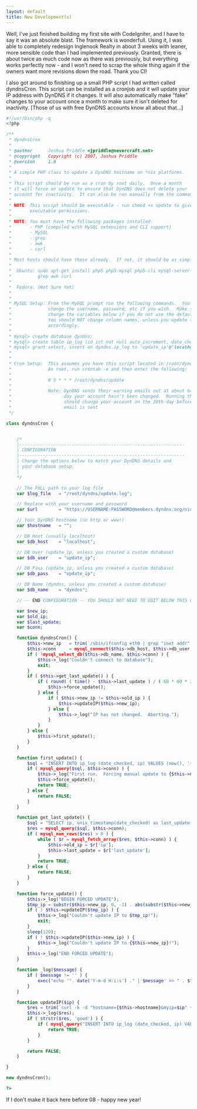 ```yaml
---
layout: default
title: New Development(s)
---
```


Well, I've just finished building my first site with CodeIgniter, and I have
to say it was an absolute blast. The framework is wonderfull. Using it, I was
able to completely redesign Inglenook Realty in about 3 weeks with leaner,
more sensible code than I had implemented previously. Granted, there is about
twice as much code now as there was previously, but everything works perfectly
now - and I won't need to scrap the whole thing again if the owners want more
revisions down the road. Thank you CI!

I also got around to finishing up a small PHP script I had written called
dyndnsCron. This script can be installed as a cronjob and it will update your
IP address with DynDNS if it changes. It will also automatically make "fake"
changes to your account once a month to make sure it isn't deleted for
inactivity. [Those of us with free DynDNS accounts know all about that...]

```php
#!/usr/bin/php -q
<?php

/**
 * dyndnsCron
 *
 * @author		Joshua Priddle <jpriddle@nevercraft.net>
 * @copyright	Copyright (c) 2007, Joshua Priddle
 * @version 	1.0
 *
 * A simple PHP class to update a DynDNS hostname on *nix platforms.
 *
 * This script should be run as a cron by root daily.  Once a month
 * it will force an update to ensure that DynDNS does not delete your
 * account for inactivity.  It can also be run manually from the command line.
 *
 * NOTE: This script should be executable - run chmod +x update to give it
 *		 executable permissions.
 *
 * NOTE: You must have the following packages installed:
 *		 - PHP (compiled with MySQL extensions and CLI support)
 *		 - MySQL
 *		 - grep
 *		 - awk
 *		 - curl
 *
 * Most hosts should have these already.  If not, it should be as simple as:
 *
 *	Ubuntu: sudo apt-get install php5 php5-mysql php5-cli mysql-server-5.0 \
 *			grep awk curl
 *
 *	Fedora: (Not Sure Yet)
 *
 * 
 * MySQL Setup: From the MySQL prompt run the following commands.  You can
 * 				change the username, password, etc if you wish.  Make sure to 
 *				change the variables below if you do not use the defaults!
 *				You should NOT change column names, unless you update the script
 * 				accordingly.
 *
 * mysql> create database dyndns;
 * mysql> create table ip_log (id int not null auto_increment, date_checked date not null, ip varchar(15) not null, primary key (id));
 * mysql> grant select, insert on dyndns.ip_log to 'update_ip'@'localhost' identified by 'update_ip;
 *
 *
 * Cron Setup:  This assumes you have this script located in /root/dyndns
 *				As root, run crontab -e and then enter the following:
 *				
 *				0 5 * * * /root/dyndns/update
 *
 *				Note: DynDNS sends their warning emails out at about 6am on the 30th
 * 					  day your account hasn't been changed.  Running the cron at 5am
 *					  should change your account on the 30th day before their warning
 *					  email is sent
 */

class dyndnsCron {


	/*
	|---------------------------------------------------------------
	| CONFIGURATION
	|---------------------------------------------------------------
	| Change the options below to match your DynDNS details and
	| your database setup.
	|
	*/

	// The FULL path to your log file
	var $log_file 	= "/root/dyndns/update.log";

	// Replace with your username and password
	var $url 		= "https://USERNAME:PASSWORD@members.dyndns.org/nic/update";

	// Your DynDNS hostname (no http or www!)
	var $hostname 	= "";

	// DB Host (usually localhost)
	var $db_host	= "localhost";

	// DB User (update_ip, unless you created a custom database)
	var $db_user	= "update_ip";

	// DB Pass (update_ip, unless you created a custom database)
	var $db_pass	= "update_ip";

	// DB Name (dyndns, unless you created a custom database)
	var $db_name	= "dyndns";

	// -- END CONFIGURATION -- YOU SHOULD NOT NEED TO EDIT BELOW THIS LINE

	var $new_ip;
	var $old_ip;
	var $last_update;
	var $conn;

	function dyndnsCron() {
		$this->new_ip 	= trim(`/sbin/ifconfig eth0 | grep "inet addr" | awk '{print $2}' | awk -F: '{print $2}'`);
		$this->conn 	= mysql_connect($this->db_host, $this->db_user, $this->db_pass);
		if ( !mysql_select_db($this->db_name, $this->conn) ) {
			$this->_log("Couldn't connect to database");
			exit;
		}
		if ( $this->get_last_update() ) {
			if ( round( ( time() - $this->last_update ) / ( 60 * 60 * 24 ) ) > 29 ) {
				$this->force_update();
			} else {
				if ( $this->new_ip != $this->old_ip ) { 
					$this->updateIP($this->new_ip);
				} else {
					$this->_log("IP has not changed.  Aborting.");
				}
			}
		} else {
			$this->first_update();
		}
	}

	function first_update() {
		$sql = "INSERT INTO ip_log (date_checked, ip) VALUES (now(), '{$this->new_ip}')";
		if ( mysql_query($sql, $this->conn) ) { 
			$this->_log("First run.  Forcing manual update to {$this->new_ip}");
			$this->force_update();
			return TRUE;
		} else {
			return FALSE;
		}
	}

	function get_last_update() {
		$sql = "SELECT ip, unix_timestamp(date_checked) as last_update FROM ip_log ORDER BY date_checked DESC LIMIT 1";
		$res = mysql_query($sql, $this->conn);
		if ( mysql_num_rows($res) > 0 ) {
			while ( $r = mysql_fetch_array($res, $this->conn) ) { 
				$this->old_ip = $r['ip'];
				$this->last_update = $r['last_update'];
			}
			return TRUE;
		} else { 
			return FALSE;
		}
	}

	function force_update() {
		$this->_log("BEGIN FORCED UPDATE");
		$tmp_ip = substr($this->new_ip, 0, -1) . abs(substr($this->new_ip, -1) - 1);
		if ( ! $this->updateIP($tmp_ip) ) {
			$this->_log("Couldn't update IP to $tmp_ip!");
			exit;
		}
		sleep(120);
		if ( ! $this->updateIP($this->new_ip) ) {
			$this->_log("Couldn't update IP to {$this->new_ip}!");
		}
		$this->_log("END FORCED UPDATE");
	}

	function _log($message) {
		if ( $message != '' ) {
			exec("echo '". date('Y-m-d H:i:s') ." | $message' >> " . $this->log_file);
		}
	}

	function updateIP($ip) {
		$res = trim(`curl -k -d "hostname={$this->hostname}&myip=$ip" {$this->url} 2> /dev/null`);
		$this->_log($res);
		if ( strstr($res, 'good') ) {
			if ( mysql_query("INSERT INTO ip_log (date_checked, ip) VALUES (now(), '$ip')", $this->conn) ) {
				return TRUE;
			} 
		} 

		return FALSE;
	}

}

new dyndnsCron();

?>
```

If I don't make it back here before 08 - happy new year!
